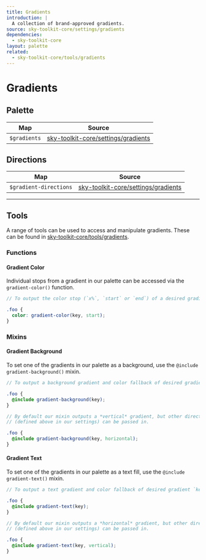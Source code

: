 ```yaml
---
title: Gradients
introduction: |
  A collection of brand-approved gradients.
source: sky-toolkit-core/settings/gradients
dependencies:
  - sky-toolkit-core
layout: palette
related:
  - sky-toolkit-core/tools/gradients
---
```


# Gradients

## Palette

| Map          | Source                                                                                            |
|--------------|---------------------------------------------------------------------------------------------------|
| `$gradients` | [sky-toolkit-core/settings/gradients](../../settings/_gradients.scss) |

## Directions

| Map                    | Source                                                                                            |
|------------------------|---------------------------------------------------------------------------------------------------|
| `$gradient-directions` | [sky-toolkit-core/settings/gradients](../../settings/_gradients.scss) |

---

## Tools

A range of tools can be used to access and manipulate gradients. These can be
found in [sky-toolkit-core/tools/gradients](../../tools/_gradients.scss).

### Functions

#### Gradient Color

Individual stops from a gradient in our palette can be accessed via the
`gradient-color()` function.

```scss
// To output the color stop (`x%`, `start` or `end`) of a desired gradient `key`.

.foo {
  color: gradient-color(key, start);
}
```

### Mixins

#### Gradient Background

To set one of the gradients in our palette as a background, use the
`@include gradient-background()` mixin.

```scss
// To output a background gradient and color fallback of desired gradient `key`.

.foo {
  @include gradient-background(key);
}

// By default our mixin outputs a *vertical* gradient, but other directions
// (defined above in our settings) can be passed in.

.foo {
  @include gradient-background(key, horizontal);
}
```

#### Gradient Text

To set one of the gradients in our palette as a text fill, use the
`@include gradient-text()` mixin.

```scss
// To output a text gradient and color fallback of desired gradient `key`.

.foo {
  @include gradient-text(key);
}

// By default our mixin outputs a *horizontal* gradient, but other directions
// (defined above in our settings) can be passed in.

.foo {
  @include gradient-text(key, vertical);
}
```
